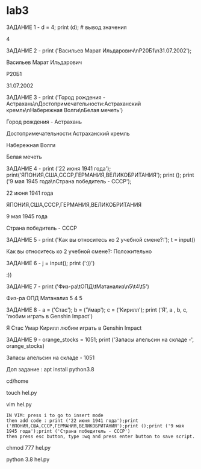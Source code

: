 # lab3
ЗАДАНИЕ 1 - d = 4; print (d); # вывод значения

4

ЗАДАНИЕ 2 - print ('Васильев Марат Ильдарович\nР20Б1\n31.07.2002');

Васильев Марат Ильдарович

Р20Б1

31.07.2002

ЗАДАНИЕ 3 - print ('Город рождения - Астрахань\nДостопримечательности:Астраханский кремль\nНабережная Волги\nБелая мечеть')

Город рождения - Астрахань

Достопримечательности:Астраханский кремль

Набережная Волги

Белая мечеть

ЗАДАНИЕ 4 - print ('22 июня 1941 года'); print('ЯПОНИЯ,США,СССР,ГЕРМАНИЯ,ВЕЛИКОБРИТАНИЯ'); print (); print ('9 мая 1945 года\nСтрана победитель - СССР');

22 июня 1941 года

ЯПОНИЯ,США,СССР,ГЕРМАНИЯ,ВЕЛИКОБРИТАНИЯ

9 мая 1945 года

Страна победитель - СССР

ЗАДАНИЕ 5 - print ('Как вы относитесь ко 2 учебной смене?:'); t = input()

Как вы относитесь ко 2 учебной смене?:
Положительно

ЗАДАНИЕ 6 - j = input(); print (':))')


:))

ЗАДАНИЕ 7 - print ('Физ-ра\tОПД\tМатанализ\n5\t4\t5')

Физ-ра ОПД Матанализ
5       4       5

ЗАДАНИЕ 8 - a = ('Стас'); b = ('Умар'); c = ('Кирилл'); print ('Я', a , b, c, 'любим играть в Genshin Impact')

Я Стас Умар Кирилл любим играть в Genshin Impact

ЗАДАНИЕ 9 - orange_stocks = 1051; print ('Запасы апельсин на складе -', orange_stocks)

Запасы апельсин на складе - 1051

Доп задание :
apt install python3.8

cd/home

touch hel.py

vim hel.py

    IN VIM: press i to go to insert mode
    then add code : print ('22 июня 1941 года');print ('ЯПОНИЯ,США,СССР,ГЕРМАНИЯ,ВЕЛИКОБРИТАНИЯ');print ();print ('9 мая 1945 года');print ('Страна победитель - СССР')
    then press esc button, type :wq and press enter button to save script.
    
    
chmod 777 hel.py

python 3.8 hel.py
